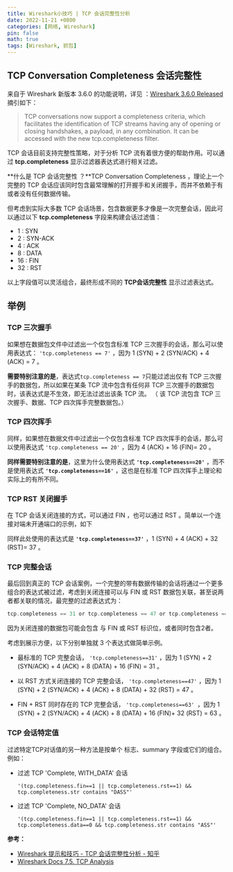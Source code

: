 ```yaml
---
title: Wireshark小技巧 | TCP 会话完整性分析
date: 2022-11-21 +0800
categories: [网络, Wireshark]
pin: false
math: true
tags: [Wireshark, 抓包]
---
```




## TCP Conversation Completeness 会话完整性

来自于 Wireshark 新版本 3.6.0 的功能说明，详见 ：[Wireshark 3.6.0 Released](https://www.wireshark.org/news/20211122.html) 摘引如下：

> TCP conversations now support a completeness criteria, which facilitates the identification of TCP streams having any of opening or closing handshakes, a payload, in any combination. It can be accessed with the new tcp.completeness filter.

TCP 会话目前支持完整性策略，对于分析 TCP 流有着很方便的帮助作用。可以通过 **tcp.completeness** 显示过滤器表达式进行相关过滤。 

**什么是 TCP 会话完整性 ？**TCP Conversation Completeness ，理论上一个完整的 TCP 会话应该同时包含最常理解的打开握手和关闭握手，而并不依赖于有或者没有任何数据传输。 

但考虑到实际大多数 TCP 会话场景，包含数据更多才像是一次完整会话，因此可以通过以下 **tcp.completeness** 字段来构建会话过滤值：

- 1 : SYN
- 2 : SYN-ACK
- 4 : ACK
- 8 : DATA
- 16 : FIN
- 32 : RST

以上字段值可以灵活组合，最终形成不同的 **TCP会话完整性** 显示过滤表达式。 

## 举例

### TCP 三次握手

如果想在数据包文件中过滤出一个仅包含标准 TCP 三次握手的会话，那么可以使用表达式： `'tcp.completeness == 7'` ，因为 1 (SYN) + 2 (SYN/ACK) + 4 (ACK) = 7 。

**需要特别注意的是**，表达式`tcp.completeness == 7`只能过滤出仅有 TCP 三次握手的数据包，所以如果在某条 TCP 流中包含有任何非 TCP 三次握手的数据包时，该表达式是不生效，即无法过滤出该条 TCP 流。 （ 该 TCP 流包含 TCP 三次握手、数据、TCP 四次挥手完整数据包。）



### TCP 四次挥手

同样，如果想在数据文件中过滤出一个仅包含标准 TCP 四次挥手的会话，那么可以使用表达式 `'tcp.completeness == 20'` ，因为 4 (ACK) + 16 (FIN)= 20 。

**同样需要特别注意的是**，这里为什么使用表达式 **`'tcp.completeness==20'`** ，而不是使用表达式 **`'tcp.completeness==16'`** ，这也是在标准 TCP 四次挥手上理论和实际上的有所不同。



### TCP RST 关闭握手

在 TCP 会话关闭连接的方式，可以通过 FIN ，也可以通过 RST 。简单以一个连接对端未开通端口的示例，如下

同样此处使用的表达式是 **`'tcp.completeness==37'`** ，1 (SYN) + 4 (ACK) + 32 (RST)= 37 。



### TCP 完整会话

最后回到真正的 TCP 会话案例，一个完整的带有数据传输的会话将通过一个更多组合的表达式被过滤，考虑到关闭连接可以与 FIN 或 RST 数据包关联，甚至说两者都关联的情况，最完整的过滤表达式为：

```c
tcp.completeness == 31 or tcp.completeness == 47 or tcp.completeness == 63
```

因为关闭连接的数据包可能会包含 与 FIN 或 RST 标识位，或者同时包含2者。

考虑到展示方便，以下分别单独就 3 个表达式做简单示例。 

- 最标准的 TCP 完整会话， `'tcp.completeness==31'` ，因为 1 (SYN) + 2 (SYN/ACK) + 4 (ACK) + 8 (DATA) + 16 (FIN) = 31 。

- 以 RST 方式关闭连接的 TCP 完整会话， `'tcp.completeness==47'` ，因为 1 (SYN) + 2 (SYN/ACK) + 4 (ACK) + 8 (DATA) + 32 (RST) = 47 。

- FIN + RST 同时存在的 TCP 完整会话， `'tcp.completeness==63' `，因为 1 (SYN) + 2 (SYN/ACK) + 4 (ACK) + 8 (DATA) + 16 (FIN)+ 32 (RST) = 63 。



### TCP 会话特定值

过滤特定TCP对话值的另一种方法是按单个 标志、summary 字段或它们的组合。 例如：

- 过滤 TCP  'Complete, WITH_DATA'  会话

  `'(tcp.completeness.fin==1 || tcp.completeness.rst==1) && tcp.completeness.str contains "DASS"'`

- 过滤 TCP  'Complete, NO_DATA'  会话

  `'(tcp.completeness.fin==1 || tcp.completeness.rst==1) && tcp.completeness.data==0 && tcp.completeness.str contains "ASS"' `



 **参考：**

- [Wireshark 提示和技巧 - TCP 会话完整性分析 - 知乎](https://zhuanlan.zhihu.com/p/460755199)
- [Wireshark Docs 7.5. TCP Analysis ](https://www.wireshark.org/docs/wsug_html_chunked/ChAdvTCPAnalysis.html)